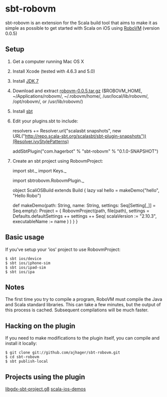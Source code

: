 sbt-robovm
==========

sbt-robovm is an extension for the Scala build tool that aims to make it as simple as possible to get started with Scala on iOS using [RoboVM](http://www.robovm.org/) (version 0.0.5)

## Setup

1. Get a computer running Mac OS X
2. Install Xcode (tested with 4.6.3 and 5.0)
3. Install [JDK 7](http://www.oracle.com/technetwork/java/javase/downloads/jdk7-downloads-1880260.html)
4. Download and extract [robovm-0.0.5.tar.gz](http://download.robovm.org/robovm-0.0.5.tar.gz) ($ROBOVM_HOME, ~/Applications/robovm/, ~/.robovm/home/, /usr/local/lib/robovm/, /opt/robovm/, or /usr/lib/robovm/)
5. Install [sbt](http://www.scala-sbt.org/release/docs/Getting-Started/Setup.html)
6. Edit your plugins.sbt to include:

    resolvers += Resolver.url("scalasbt snapshots", new URL("http://repo.scala-sbt.org/scalasbt/sbt-plugin-snapshots"))(Resolver.ivyStylePatterns)

    addSbtPlugin("com.hagerbot" % "sbt-robovm" % "0.1.0-SNAPSHOT")

7. Create an sbt project using RobovmProject:

    import sbt._
    import Keys._

    import sbtrobovm.RobovmPlugin._

    object ScaliOSBuild extends Build {
      lazy val hello = makeDemo("hello", "Hello Robo")

      def makeDemo(path: String, name: String, settings: Seq[Setting[_]] = Seq.empty): Project = {
        RobovmProject(path, file(path),
          settings = Defaults.defaultSettings ++ settings ++ Seq(
            scalaVersion := "2.10.3",
            executableName := name
          )
        )
      }
    }

## Basic usage

If you've setup your 'ios' project to use RobovmProject:

    $ sbt ios/device
    $ sbt ios/iphone-sim
    $ sbt ios/ipad-sim
    $ sbt ios/ipa

## Notes

The first time you try to compile a program, RoboVM must compile the Java and Scala standard libraries. This can take a few minutes, but the output of this process is cached. Subsequent compilations will be much faster.

## Hacking on the plugin

If you need to make modifications to the plugin itself, you can compile and install it locally:

    $ git clone git://github.com/ajhager/sbt-robovm.git
    $ cd sbt-robovm
    $ sbt publish-local

## Projects using the plugin

[libgdx-sbt-project.g8](http://github.com/ajhager/libgdx-sbt-project.g8)
[scala-ios-demos](http://github.com/ajhager/scala-ios-demos)